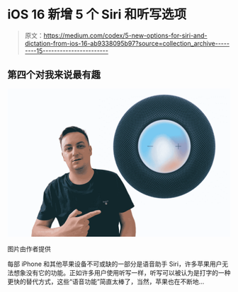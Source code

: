 # iOS 16 新增 5 个 Siri 和听写选项

> 原文：<https://medium.com/codex/5-new-options-for-siri-and-dictation-from-ios-16-ab9338095b97?source=collection_archive---------15----------------------->

## 第四个对我来说最有趣

![](img/865b58c700734296770df963735bd185.png)

图片由作者提供

每部 iPhone 和其他苹果设备不可或缺的一部分是语音助手 Siri，许多苹果用户无法想象没有它的功能。正如许多用户使用听写一样，听写可以被认为是打字的一种更快的替代方式，这些“语音功能”简直太棒了，当然，苹果也在不断地…